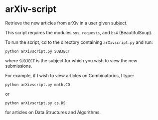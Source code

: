 # arXiv-script
Retrieve the new articles from arXiv in a user given subject.

This script requires the modules ```sys```, ```requests```, and ```bs4``` (BeautifulSoup).

To run the script, cd to the directory containing ```arXivscript.py``` and run:

```python arXivscript.py SUBJECT```

where ```SUBJECT``` is the subject for which you wish to view the new submissions.

For example, if I wish to view articles on Combinatorics, I type:

```python arXivscript.py math.CO```

or

```python arXivscript.py cs.DS```

for articles on Data Structures and Algorithms.

